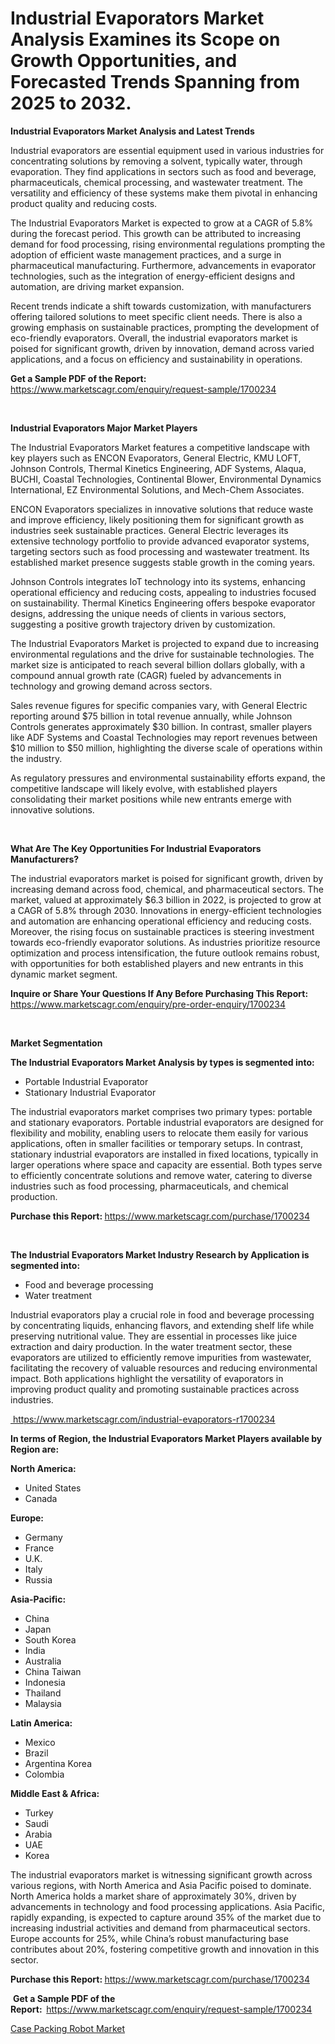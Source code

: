<p><h1>Industrial Evaporators Market Analysis Examines its Scope on Growth Opportunities, and Forecasted Trends Spanning from 2025 to 2032.</h1></p><p><strong>Industrial Evaporators Market Analysis and Latest Trends</strong></p>
<p><p>Industrial evaporators are essential equipment used in various industries for concentrating solutions by removing a solvent, typically water, through evaporation. They find applications in sectors such as food and beverage, pharmaceuticals, chemical processing, and wastewater treatment. The versatility and efficiency of these systems make them pivotal in enhancing product quality and reducing costs.</p><p>The Industrial Evaporators Market is expected to grow at a CAGR of 5.8% during the forecast period. This growth can be attributed to increasing demand for food processing, rising environmental regulations prompting the adoption of efficient waste management practices, and a surge in pharmaceutical manufacturing. Furthermore, advancements in evaporator technologies, such as the integration of energy-efficient designs and automation, are driving market expansion. </p><p>Recent trends indicate a shift towards customization, with manufacturers offering tailored solutions to meet specific client needs. There is also a growing emphasis on sustainable practices, prompting the development of eco-friendly evaporators. Overall, the industrial evaporators market is poised for significant growth, driven by innovation, demand across varied applications, and a focus on efficiency and sustainability in operations.</p></p>
<p><strong>Get a Sample PDF of the Report:&nbsp;</strong> <a href="https://www.marketscagr.com/enquiry/request-sample/1700234?utm_campaign=3456&utm_medium=2&utm_source=Github&utm_content=ia&utm_term=10042025&utm_id=industrial-evaporators">https://www.marketscagr.com/enquiry/request-sample/1700234</a></p>
<p>&nbsp;</p>
<p><strong>Industrial Evaporators Major Market Players</strong></p>
<p><p>The Industrial Evaporators Market features a competitive landscape with key players such as ENCON Evaporators, General Electric, KMU LOFT, Johnson Controls, Thermal Kinetics Engineering, ADF Systems, Alaqua, BUCHI, Coastal Technologies, Continental Blower, Environmental Dynamics International, EZ Environmental Solutions, and Mech-Chem Associates.</p><p>ENCON Evaporators specializes in innovative solutions that reduce waste and improve efficiency, likely positioning them for significant growth as industries seek sustainable practices. General Electric leverages its extensive technology portfolio to provide advanced evaporator systems, targeting sectors such as food processing and wastewater treatment. Its established market presence suggests stable growth in the coming years.</p><p>Johnson Controls integrates IoT technology into its systems, enhancing operational efficiency and reducing costs, appealing to industries focused on sustainability. Thermal Kinetics Engineering offers bespoke evaporator designs, addressing the unique needs of clients in various sectors, suggesting a positive growth trajectory driven by customization.</p><p>The Industrial Evaporators Market is projected to expand due to increasing environmental regulations and the drive for sustainable technologies. The market size is anticipated to reach several billion dollars globally, with a compound annual growth rate (CAGR) fueled by advancements in technology and growing demand across sectors.</p><p>Sales revenue figures for specific companies vary, with General Electric reporting around $75 billion in total revenue annually, while Johnson Controls generates approximately $30 billion. In contrast, smaller players like ADF Systems and Coastal Technologies may report revenues between $10 million to $50 million, highlighting the diverse scale of operations within the industry.</p><p>As regulatory pressures and environmental sustainability efforts expand, the competitive landscape will likely evolve, with established players consolidating their market positions while new entrants emerge with innovative solutions.</p></p>
<p>&nbsp;</p>
<p><strong>What Are The Key Opportunities For Industrial Evaporators Manufacturers?</strong></p>
<p><p>The industrial evaporators market is poised for significant growth, driven by increasing demand across food, chemical, and pharmaceutical sectors. The market, valued at approximately $6.3 billion in 2022, is projected to grow at a CAGR of 5.8% through 2030. Innovations in energy-efficient technologies and automation are enhancing operational efficiency and reducing costs. Moreover, the rising focus on sustainable practices is steering investment towards eco-friendly evaporator solutions. As industries prioritize resource optimization and process intensification, the future outlook remains robust, with opportunities for both established players and new entrants in this dynamic market segment.</p></p>
<p><strong>Inquire or Share Your Questions If Any Before Purchasing This Report:</strong> <a href="https://www.marketscagr.com/enquiry/pre-order-enquiry/1700234?utm_campaign=3456&utm_medium=2&utm_source=Github&utm_content=ia&utm_term=10042025&utm_id=industrial-evaporators">https://www.marketscagr.com/enquiry/pre-order-enquiry/1700234</a></p>
<p>&nbsp;</p>
<p><strong>Market Segmentation</strong></p>
<p><strong>The Industrial Evaporators Market Analysis by types is segmented into:</strong></p>
<p><ul><li>Portable Industrial Evaporator</li><li>Stationary Industrial Evaporator</li></ul></p>
<p><p>The industrial evaporators market comprises two primary types: portable and stationary evaporators. Portable industrial evaporators are designed for flexibility and mobility, enabling users to relocate them easily for various applications, often in smaller facilities or temporary setups. In contrast, stationary industrial evaporators are installed in fixed locations, typically in larger operations where space and capacity are essential. Both types serve to efficiently concentrate solutions and remove water, catering to diverse industries such as food processing, pharmaceuticals, and chemical production.</p></p>
<p><strong>Purchase this Report:&nbsp;</strong><a href="https://www.marketscagr.com/purchase/1700234?utm_campaign=3456&utm_medium=2&utm_source=Github&utm_content=ia&utm_term=10042025&utm_id=industrial-evaporators">https://www.marketscagr.com/purchase/1700234</a></p>
<p>&nbsp;</p>
<p><strong>The Industrial Evaporators Market Industry Research by Application is segmented into:</strong></p>
<p><ul><li>Food and beverage processing</li><li>Water treatment</li></ul></p>
<p><p>Industrial evaporators play a crucial role in food and beverage processing by concentrating liquids, enhancing flavors, and extending shelf life while preserving nutritional value. They are essential in processes like juice extraction and dairy production. In the water treatment sector, these evaporators are utilized to efficiently remove impurities from wastewater, facilitating the recovery of valuable resources and reducing environmental impact. Both applications highlight the versatility of evaporators in improving product quality and promoting sustainable practices across industries.</p></p>
<p><a href="https://www.marketscagr.com/industrial-evaporators-r1700234?utm_campaign=3456&utm_medium=2&utm_source=Github&utm_content=ia&utm_term=10042025&utm_id=industrial-evaporators">&nbsp;https://www.marketscagr.com/industrial-evaporators-r1700234</a></p>
<p><strong>In terms of Region, the Industrial Evaporators Market Players available by Region are:</strong></p>
<p>
    <p> <strong> North America: </strong>
        <ul>
            <li>United States</li>
            <li>Canada</li>
        </ul>
        </p> 
    <p> <strong> Europe: </strong>
        <ul>
            <li>Germany</li>
            <li>France</li>
            <li>U.K.</li>
            <li>Italy</li>
            <li>Russia</li>
        </ul>
        </p> 
    <p> <strong> Asia-Pacific: </strong>
        <ul>
            <li>China</li>
            <li>Japan</li>
            <li>South Korea</li>
            <li>India</li>
            <li>Australia</li>
            <li>China Taiwan</li>
            <li>Indonesia</li>
            <li>Thailand</li>
            <li>Malaysia</li>
        </ul>
        </p> 
    <p> <strong> Latin America: </strong>
        <ul>
            <li>Mexico</li>
            <li>Brazil</li>
            <li>Argentina Korea</li>
            <li>Colombia</li>
        </ul>
        </p> 
    <p> <strong> Middle East & Africa: </strong>
        <ul>
            <li>Turkey</li>
            <li>Saudi</li>
            <li>Arabia</li>
            <li>UAE</li>
            <li>Korea</li>
        </ul>
    </p>
    </p>
<p><p>The industrial evaporators market is witnessing significant growth across various regions, with North America and Asia Pacific poised to dominate. North America holds a market share of approximately 30%, driven by advancements in technology and food processing applications. Asia Pacific, rapidly expanding, is expected to capture around 35% of the market due to increasing industrial activities and demand from pharmaceutical sectors. Europe accounts for 25%, while China’s robust manufacturing base contributes about 20%, fostering competitive growth and innovation in this sector.</p></p>
<p><strong>Purchase this Report: </strong><a href="https://www.marketscagr.com/purchase/1700234?utm_campaign=3456&utm_medium=2&utm_source=Github&utm_content=ia&utm_term=10042025&utm_id=industrial-evaporators">https://www.marketscagr.com/purchase/1700234</a></p>
<p>&nbsp;<strong>Get a Sample PDF of the Report:&nbsp;&nbsp;</strong><a href="https://www.marketscagr.com/enquiry/request-sample/1700234?utm_campaign=3456&utm_medium=2&utm_source=Github&utm_content=ia&utm_term=10042025&utm_id=industrial-evaporators">https://www.marketscagr.com/enquiry/request-sample/1700234</a></p>
<p><strong></strong></p>
<p><p><a href="https://github.com/steegwajma22/Market-Research-Report-List-1/blob/main/case-packing-robot-market.md?utm_campaign=3456&utm_medium=2&utm_source=Github&utm_content=ia&utm_term=10042025&utm_id=industrial-evaporators">Case Packing Robot Market</a></p></p>